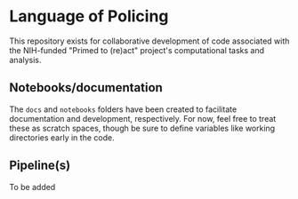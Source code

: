 # Language of Policing

This repository exists for collaborative development of code associated with the NIH-funded "Primed to (re)act" project's computational tasks and analysis.

## Notebooks/documentation

The `docs` and `notebooks` folders have been created to facilitate documentation and development, respectively. For now, feel free to treat these as scratch spaces, though be sure to define variables like working directories early in the code. 

## Pipeline(s)

To be added
